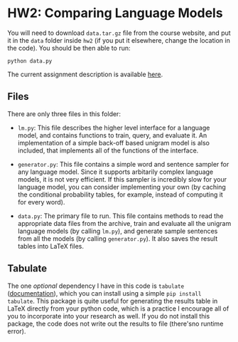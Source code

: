 # HW2: Comparing Language Models

You will need to download `data.tar.gz` file from the course website, and put it in the `data` folder inside `hw2` (if you put it elsewhere, change the location in the code). You should be then able to run:

 ```
 python data.py
 ```

The current assignment description is available [here](http://sameersingh.org/courses/statnlp/wi17/assignments.html#hw2).

## Files

There are only three files in this folder:

* `lm.py`: This file describes the higher level interface for a language model, and contains functions to train, query, and evaluate it. An implementation of a simple back-off based unigram model is also included, that implements all of the functions
of the interface.

* `generator.py`: This file contains a simple word and sentence sampler for any language model. Since it supports arbitarily complex language models, it is not very efficient. If this sampler is incredibly slow for your language model, you can consider implementing your own (by caching the conditional probability tables, for example, instead of computing it for every word).

* `data.py`: The primary file to run. This file contains methods to read the appropriate data files from the archive, train and evaluate all the unigram language models (by calling `lm.py`), and generate sample sentences from all the models (by calling `generator.py`). It also saves the result tables into LaTeX files.

## Tabulate

The one *optional* dependency I have in this code is `tabulate` ([documentation](https://pypi.python.org/pypi/tabulate)), which you can install using a simple `pip install tabulate`.
This package is quite useful for generating the results table in LaTeX directly from your python code, which is a practice I encourage all of you to incorporate into your research as well.
If you do not install this package, the code does not write out the results to file (there'sno runtime error).
